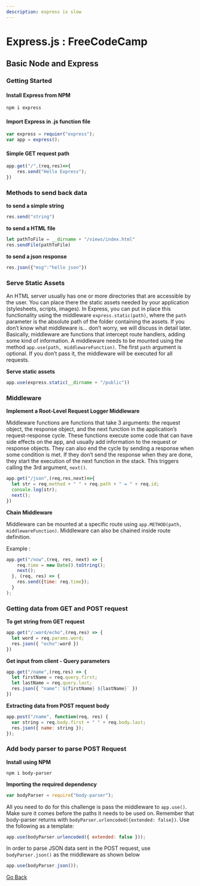 ```yaml
---
description: express is slow
---
```


# Express.js : FreeCodeCamp

## Basic Node and Express

### Getting Started

#### Install Express from NPM

```bash
npm i express
```

#### Import Express in .js function file

```javascript
var express = requier("express");
var app = express();
```

#### Simple GET request path

```javascript
app.get("/",(req,res)=>{
    res.send("Hello Express");
})
```

### Methods to send back data

**to send a simple string**

```javascript
res.send("string")
```

**to send a HTML file**

```javascript
let pathToFile = __dirname + "/views/index.html"
res.sendFile(pathToFile)
```

**to send a json response**

```javascript
res.json({"msg":"hello json"})
```

### Serve Static Assets

An HTML server usually has one or more directories that are accessible by the user. You can place there the static assets needed by your application \(stylesheets, scripts, images\). In Express, you can put in place this functionality using the middleware `express.static(path)`, where the `path` parameter is the absolute path of the folder containing the assets. If you don’t know what middleware is... don’t worry, we will discuss in detail later. Basically, middleware are functions that intercept route handlers, adding some kind of information. A middleware needs to be mounted using the method `app.use(path, middlewareFunction)`. The first `path` argument is optional. If you don’t pass it, the middleware will be executed for all requests.

**Serve static assets**

```javascript
app.use(express.static(__dirname + "/public"))
```

### Middleware

**Implement a Root-Level Request Logger Middleware**

Middleware functions are functions that take 3 arguments: the request object, the response object, and the next function in the application’s request-response cycle. These functions execute some code that can have side effects on the app, and usually add information to the request or response objects. They can also end the cycle by sending a response when some condition is met. If they don’t send the response when they are done, they start the execution of the next function in the stack. This triggers calling the 3rd argument, `next()`.

```javascript
app.get("/json",(req,res,next)=>{
  let str = req.method + " " + req.path + " = " + req.id;
  console.log(str);
  next();
})
```

**Chain Middleware**

Middleware can be mounted at a specific route using `app.METHOD(path, middlewareFunction)`. Middleware can also be chained inside route definition.

Example :

```javascript
app.get("/now",(req, res, next) => {
    req.time = new Date().toString();
    next();
  }, (req, res) => {
    res.send({time: req.time});
  }
);
```

### Getting data from GET and POST request

**To get string from GET request**

```javascript
app.get("/:word/echo",(req,res) => {
  let word = req.params.word;
  res.json({ "echo":word })
})
```

**Get input from client - Query parameters**

```javascript
app.get("/name",(req,res) => {
  let firstName = req.query.first;
  let lastName = req.query.last;
  res.json({ "name":`${firstName} ${lastName}` })
})
```

**Extracting data from POST request body**

```javascript
app.post("/name", function(req, res) {
  var string = req.body.first + " " + req.body.last;
  res.json({ name: string });
});
```

### Add body parser to parse POST Request

**Install using NPM**

```text
npm i body-parser
```

**Importing the required dependency**

```javascript
var bodyParser = require("body-parser");
```

All you need to do for this challenge is pass the middleware to `app.use()`. Make sure it comes before the paths it needs to be used on. Remember that body-parser returns with `bodyParser.urlencoded({extended: false})`. Use the following as a template:

```javascript
app.use(bodyParser.urlencoded({ extended: false }));
```

In order to parse JSON data sent in the POST request, use `bodyParser.json()` as the middleware as shown below

```javascript
app.use(bodyParser.json());
```

[Go Back](node-express-fcc.md)

